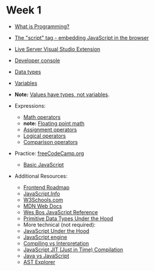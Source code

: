 # Week 1

 - <a href="https://www.codecademy.com/article/what-is-programming">What is Programming?</a> 
 - <a href="https://javascript.info/hello-world">The "script" tag - embedding JavaScript in the browser</a>
 - <a href="https://marketplace.visualstudio.com/items?itemName=ritwickdey.LiveServer">Live Server Visual Studio Extension</a>

 - <a href="https://javascript.info/devtools">Developer console</a>
 - <a href="https://javascript.info/types">Data types</a> 
 - <a href="https://javascript.info/variables">Variables</a>
 - <strong>Note:</strong> <a href="https://github.com/getify/You-Dont-Know-JS/blob/1st-ed/types%20%26%20grammar/ch1.md#values-as-types">Values have types, not variables</a>.
 - Expressions:
    - <a href="https://javascript.info/operators#maths">Math operators</a>
    - <strong>note:</strong> <a href ="https://www.youtube.com/watch?v=PZRI1IfStY0">Floating point math</a>
    - <a href="https://javascript.info/operators#assignment">Assignment operators</a>
    - <a href="https://javascript.info/logical-operators">Logical operators</a>
    - <a href="https://javascript.info/comparison">Comparison operators</a>
 - Practice: <a href="https://www.freecodecamp.org/">freeCodeCamp.org</a>
   - <a href="https://www.freecodecamp.org/learn/javascript-algorithms-and-data-structures/#basic-javascript">Basic JavaScript<a/>
 - Additional Resources:
   - <a href="https://roadmap.sh/frontend">Frontend Roadmap</a>
   - <a href="https://javascript.info/">JavaScript.Info</a>
   - <a href="https://www.w3schools.com/js/default.asp">W3Schools.com</a>
   - <a href="https://developer.mozilla.org/en-US/docs/Web/JavaScript">MDN Web Docs</s>
   - <a href="https://wesbos.com/javascript">Wes Bos JavaScript Reference</a>
   - <a href="https://www.youtube.com/watch?v=9ooYYRLdg_g">Primitive Data Types Under the Hood</a>
   - More technical (not required):
   - <a href="https://www.youtube.com/watch?v=uut8y9RHG48">JavaScript Under the Hood</a>
   - <a href="https://www.youtube.com/watch?v=BMKWdLX9w3M">JavaScript engine</a>
   - <a href="https://github.com/getify/You-Dont-Know-JS/blob/2nd-ed/scope-closures/ch1.md#compiled-vs-interpreted">Compiling vs Interpretation</a>
   - <a href="https://www.youtube.com/watch?v=BHttnG4kOdY">JavaScript JIT (Just in Time) Compilation</a>
   - <a href="https://www.youtube.com/watch?v=Wpeym1_lmPo">Java vs JavaScript</a>
   - <a href="https://astexplorer.net/">AST Explorer</a>